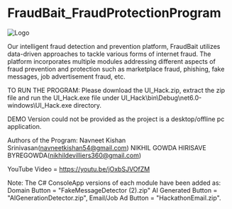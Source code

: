 # FraudBait_FraudProtectionProgram
![Logo](https://github.com/NavneetKishanS/FraudBait_FraudProtectionProgram/assets/115086283/735db053-2150-43e3-83b5-67607a6ad63b)

Our intelligent fraud detection and prevention platform, FraudBait utilizes data-driven approaches to tackle various forms of internet fraud. The platform incorporates multiple modules addressing different aspects of fraud prevention and protection such as marketplace fraud, phishing, fake messages, job advertisement fraud, etc.

TO RUN THE PROGRAM:
Please download the UI_Hack.zip, extract the zip file and run the UI_Hack.exe file under UI_Hack\bin\Debug\net6.0-windows\UI_Hack.exe directory.

DEMO Version could not be provided as the project is a desktop/offline pc application.

Authors of the Program:
Navneet Kishan Srinivasan(navneetkishan54@gmail.com)
NIKHIL GOWDA HIRISAVE BYREGOWDA(nikhildevilliers360@gmail.com)

YouTube Video = https://youtu.be/jOxbSJVOfZM

Note: The C# ConsoleApp versions of each module have been added as:
Domain Button = "FakeMessageDetector (2).zip"
AI Generated Button = "AIGenerationDetector.zip",
Email/Job Ad Button = "HackathonEmail.zip".



